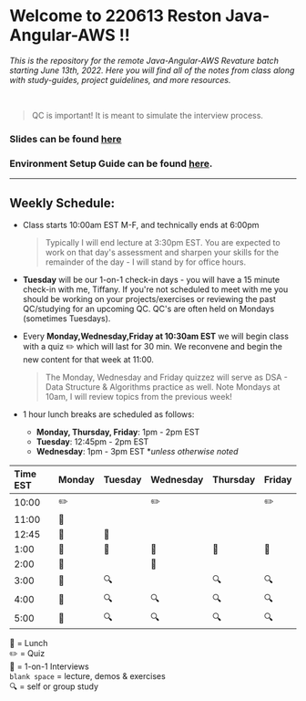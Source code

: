 # Welcome to 220613 Reston Java-Angular-AWS !!
*This is the repository for the remote Java-Angular-AWS Revature batch starting June 13th, 2022.
Here you will find all of the notes from class along with study-guides, project guidelines, and more resources.*

<br>


> QC is important! It is meant to simulate the interview process. 

### Slides can be found [here](https://docs.google.com/presentation/d/1i5SkYskb_f87kHqP0zk8kwiCJUA1ZSQNi9MGjoGm5NA/edit#slide=id.p)

### Environment Setup Guide can be found [here](https://github.com/220613-Reston-Java-Angular-AWS/Curriculum-Notes/tree/main/Environment-Setup).
---

## Weekly Schedule:
* Class starts 10:00am EST M-F, and technically ends at 6:00pm
  > Typically I will end lecture at 3:30pm EST.  You are expected to work on that day's assessment and sharpen your skills for the remainder of the day - I will stand by for office hours.
  
* **Tuesday** will be our 1-on-1 check-in days - you will have a 15 minute check-in with me, Tiffany.  If you're not scheduled to meet with me you should be working on your projects/exercises or reviewing the past QC/studying for an upcoming QC. QC's are often held on Mondays (sometimes Tuesdays).

* Every **Monday,Wednesday,Friday at 10:30am EST** we will begin class with a quiz :pencil2: which will last for 30 min.  We reconvene and begin the new content for that week at 11:00.
  > The Monday, Wednesday and Friday quizzez will serve as DSA - Data Structure & Algorithms practice as well.
  > Note Mondays at 10am, I will review topics from the previous week!

* 1 hour lunch breaks are scheduled as follows:
  - **Monday, Thursday, Friday**: 1pm - 2pm EST
  - **Tuesday**: 12:45pm - 2pm EST
  - **Wednesday**: 1pm - 3pm EST **unless otherwise noted*
 

Time EST |  Monday | Tuesday | Wednesday | Thursday |   Friday   |
:--------|---------|---------|-----------|----------|------------|
10:00    |   :pencil2:      |         |      :pencil2:      |          |    :pencil2:        |
11:00    |   :speech_balloon:      |         |           |          |            |
12:45    | :speech_balloon: | :pizza:        |           |          |            |
1:00    | :pizza:  |  :pizza:       |  :pizza:        |    :pizza:      |    :pizza:       |
2:00    |   :speech_balloon:      |         |  :pizza:          |          |            |
3:00    |   :speech_balloon:      |   :mag:      |          |   :mag:       |    :mag:        |
4:00    |  :speech_balloon:       |  :mag:     |      :mag:      |   :mag:       |   :mag:         |
5:00    |  :speech_balloon:       |  :mag:       |   :mag:        |    :mag:      |    :mag:      | 

:pizza: = Lunch <br>
:pencil2: = Quiz <br>
:speech_balloon: = 1-on-1 Interviews <br>
`blank space` = lecture, demos & exercises <br>
:mag: = self or group study 

